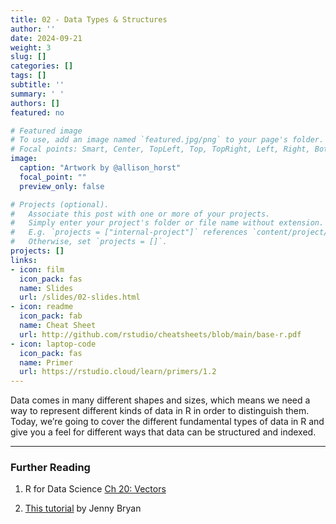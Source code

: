 ```yaml
---
title: 02 - Data Types & Structures
author: ''
date: 2024-09-21
weight: 3
slug: []
categories: []
tags: []
subtitle: ''
summary: ' '
authors: []
featured: no

# Featured image
# To use, add an image named `featured.jpg/png` to your page's folder.
# Focal points: Smart, Center, TopLeft, Top, TopRight, Left, Right, BottomLeft, Bottom, BottomRight.
image:
  caption: "Artwork by @allison_horst"
  focal_point: ""
  preview_only: false

# Projects (optional).
#   Associate this post with one or more of your projects.
#   Simply enter your project's folder or file name without extension.
#   E.g. `projects = ["internal-project"]` references `content/project/deep-learning/index.md`.
#   Otherwise, set `projects = []`.
projects: []
links:
- icon: film
  icon_pack: fas
  name: Slides
  url: /slides/02-slides.html
- icon: readme
  icon_pack: fab
  name: Cheat Sheet
  url: http://github.com/rstudio/cheatsheets/blob/main/base-r.pdf
- icon: laptop-code
  icon_pack: fas
  name: Primer
  url: https://rstudio.cloud/learn/primers/1.2
---
```


<script src="{{< blogdown/postref >}}index_files/fitvids/fitvids.min.js"></script>

Data comes in many different shapes and sizes, which means we need a way to represent different kinds of data in R in order to distinguish them. Today, we’re going to cover the different fundamental types of data in R and give you a feel for different ways that data can be structured and indexed.

------------------------------------------------------------------------

### Further Reading

<div class="book">

1.  R for Data Science [Ch 20: Vectors](https://r4ds.had.co.nz/vectors.html)

2.  [This tutorial](https://jennybc.github.io/purrr-tutorial/bk00_vectors-and-lists.html) by Jenny Bryan

</div>
